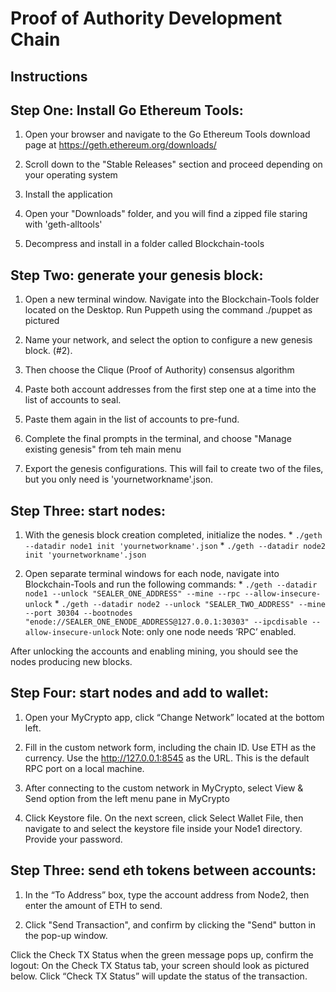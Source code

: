 # Proof of Authority Development Chain

## Instructions

## Step One:  Install Go Ethereum Tools:

1. Open your browser and navigate to the Go Ethereum Tools download page at https://geth.ethereum.org/downloads/

2. Scroll down to the "Stable Releases" section and proceed depending on your operating system

3. Install the application

4. Open your "Downloads" folder, and you will find a zipped file staring with 'geth-alltools'

5. Decompress and install in a folder called Blockchain-tools

## Step Two:  generate your genesis block:

1. Open a new terminal window. Navigate into the Blockchain-Tools folder located on the Desktop. Run Puppeth using the command ./puppet as pictured

2. Name your network, and select the option to configure a new genesis block. (#2).

3. Then choose the Clique (Proof of Authority) consensus algorithm

4. Paste both account addresses from the first step one at a time into the list of accounts to seal.

5. Paste them again in the list of accounts to pre-fund.

6. Complete the final prompts in the terminal, and choose "Manage existing genesis" from teh main menu

7. Export the genesis configurations. This will fail to create two of the files, but you only need is 'yournetworkname'.json.


## Step Three: start nodes:

1. With the genesis block creation completed, initialize the nodes.
        * `./geth --datadir node1 init 'yournetworkname'.json`
        * `./geth --datadir node2 init 'yournetworkname'.json`

2. Open separate terminal windows for each node, navigate into Blockchain-Tools and run the following commands:
        * `./geth --datadir node1 --unlock "SEALER_ONE_ADDRESS" --mine --rpc --allow-insecure-unlock`
        * `./geth --datadir node2 --unlock "SEALER_TWO_ADDRESS" --mine --port 30304 --bootnodes "enode://SEALER_ONE_ENODE_ADDRESS@127.0.0.1:30303" --ipcdisable --allow-insecure-unlock`
    Note: only one node needs ‘RPC’ enabled.

After unlocking the accounts and enabling mining, you should see the nodes producing new blocks.

## Step Four: start nodes and add to wallet:

1. Open your MyCrypto app, click “Change Network” located at the bottom left.

2. Fill in the custom network form, including the chain ID. Use ETH as the currency. Use the http://127.0.0.1:8545 as the URL. This is the default RPC port on a local machine.

3. After connecting to the custom network in MyCrypto, select  View & Send option from the left menu pane in MyCrypto

4. Click Keystore file. On the next screen, click Select Wallet File, then navigate to and select the keystore file inside your Node1 directory. Provide your password.

## Step Three: send eth tokens between accounts:

1. In the “To Address” box, type the account address from Node2, then enter the amount of ETH to send.

2. Click "Send Transaction", and confirm by clicking the "Send" button in the pop-up window.

Click the Check TX Status when the green message pops up, confirm the logout:
On the Check TX Status tab, your screen should look as pictured below. Click “Check TX Status” will
update the status of the transaction. 
